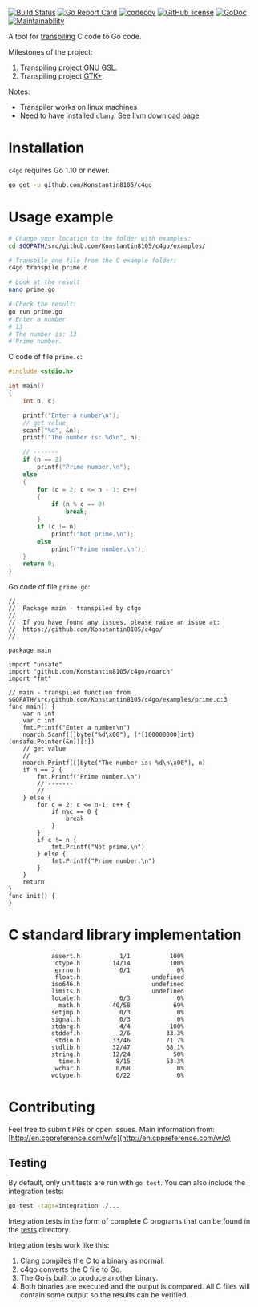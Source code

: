 [![Build Status](https://travis-ci.org/Konstantin8105/c4go.svg?branch=master)](https://travis-ci.org/Konstantin8105/c4go)
[![Go Report Card](https://goreportcard.com/badge/github.com/Konstantin8105/c4go)](https://goreportcard.com/report/github.com/Konstantin8105/c4go)
[![codecov](https://codecov.io/gh/Konstantin8105/c4go/branch/master/graph/badge.svg)](https://codecov.io/gh/Konstantin8105/c4go)
[![GitHub license](https://img.shields.io/badge/license-MIT-blue.svg)](https://raw.githubusercontent.com/Konstantin8105/c4go/master/LICENSE)
[![GoDoc](https://godoc.org/github.com/Konstantin8105/c4go?status.svg)](https://godoc.org/github.com/Konstantin8105/c4go)
[![Maintainability](https://api.codeclimate.com/v1/badges/b8d0bb5533207cce5ed3/maintainability)](https://codeclimate.com/github/Konstantin8105/c4go/maintainability)

A tool for [transpiling](https://en.wikipedia.org/wiki/Source-to-source_compiler) C code to Go code.

Milestones of the project:

1. Transpiling project [GNU GSL](https://www.gnu.org/software/gsl/).
2. Transpiling project [GTK+](https://www.gtk.org/).

Notes:
* Transpiler works on linux machines
* Need to have installed `clang`. See [llvm download page](http://releases.llvm.org/download.html)

# Installation

`c4go` requires Go 1.10 or newer.

```bash
go get -u github.com/Konstantin8105/c4go
```

# Usage example

```bash
# Change your location to the folder with examples:
cd $GOPATH/src/github.com/Konstantin8105/c4go/examples/

# Transpile one file from the C example folder:
c4go transpile prime.c

# Look at the result
nano prime.go

# Check the result:
go run prime.go
# Enter a number
# 13
# The number is: 13
# Prime number.
```

C code of file `prime.c`:
```c
#include <stdio.h>

int main()
{
    int n, c;

    printf("Enter a number\n");
	// get value
    scanf("%d", &n);
    printf("The number is: %d\n", n);

	// -------
    if (n == 2)
        printf("Prime number.\n");
    else
    {
        for (c = 2; c <= n - 1; c++)
        {
            if (n % c == 0)
                break;
        }
        if (c != n)
            printf("Not prime.\n");
        else
            printf("Prime number.\n");
    }
    return 0;
}
```

Go code of file `prime.go`:
```golang
//
//	Package main - transpiled by c4go
//
//	If you have found any issues, please raise an issue at:
//	https://github.com/Konstantin8105/c4go/
//

package main

import "unsafe"
import "github.com/Konstantin8105/c4go/noarch"
import "fmt"

// main - transpiled function from  $GOPATH/src/github.com/Konstantin8105/c4go/examples/prime.c:3
func main() {
	var n int
	var c int
	fmt.Printf("Enter a number\n")
	noarch.Scanf([]byte("%d\x00"), (*[100000000]int)(unsafe.Pointer(&n))[:])
	// get value
	//
	noarch.Printf([]byte("The number is: %d\n\x00"), n)
	if n == 2 {
		fmt.Printf("Prime number.\n")
		// -------
		//
	} else {
		for c = 2; c <= n-1; c++ {
			if n%c == 0 {
				break
			}
		}
		if c != n {
			fmt.Printf("Not prime.\n")
		} else {
			fmt.Printf("Prime number.\n")
		}
	}
	return
}
func init() {
}
```

# C standard library implementation

```
            assert.h	       1/1	         100%
             ctype.h	     14/14	         100%
             errno.h	       0/1	           0%
             float.h	          	    undefined
            iso646.h	          	    undefined
            limits.h	          	    undefined
            locale.h	       0/3	           0%
              math.h	     40/58	          69%
            setjmp.h	       0/3	           0%
            signal.h	       0/3	           0%
            stdarg.h	       4/4	         100%
            stddef.h	       2/6	        33.3%
             stdio.h	     33/46	        71.7%
            stdlib.h	     32/47	        68.1%
            string.h	     12/24	          50%
              time.h	      8/15	        53.3%
             wchar.h	      0/68	           0%
            wctype.h	      0/22	           0%
```

# Contributing

Feel free to submit PRs or open issues.
Main information from: [http://en.cppreference.com/w/c](http://en.cppreference.com/w/c)

## Testing

By default, only unit tests are run with `go test`. You can also include the
integration tests:

```bash
go test -tags=integration ./...
```

Integration tests in the form of complete C programs that can be found in the
[tests](https://github.com/Konstantin8105/c4go/tree/master/tests) directory.

Integration tests work like this:

1. Clang compiles the C to a binary as normal.
2. c4go converts the C file to Go.
3. The Go is built to produce another binary.
4. Both binaries are executed and the output is compared. All C files will
contain some output so the results can be verified.
